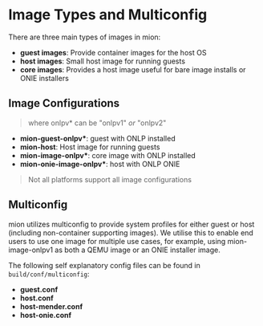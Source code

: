 # Image Types and Multiconfig

There are three main types of images in mion:

* **guest images**: Provide container images for the host OS
* **host images**:  Small host image for running guests
* **core images**: Provides a host image useful for bare image installs or ONIE
  installers

## Image Configurations

> where onlpv\* can be "onlpv1" *or* "onlpv2"

* **mion-guest-onlpv\***: guest with ONLP installed
* **mion-host**: Host image for running guests
* **mion-image-onlpv\***: core image with ONLP installed
* **mion-onie-image-onlpv\***: host with ONLP ONIE

> Not all platforms support all image configurations

## Multiconfig

mion utilizes multiconfig to provide system profiles for either guest or
host (including non-container supporting images). We utilise this to enable
end users to use one image for multiple use cases, for example, using
mion-image-onlpv1 as both a QEMU image or an ONIE installer image.

The following self explanatory config files can be found in
`build/conf/multiconfig`:

* **guest.conf**
* **host.conf**
* **host-mender.conf**
* **host-onie.conf**
